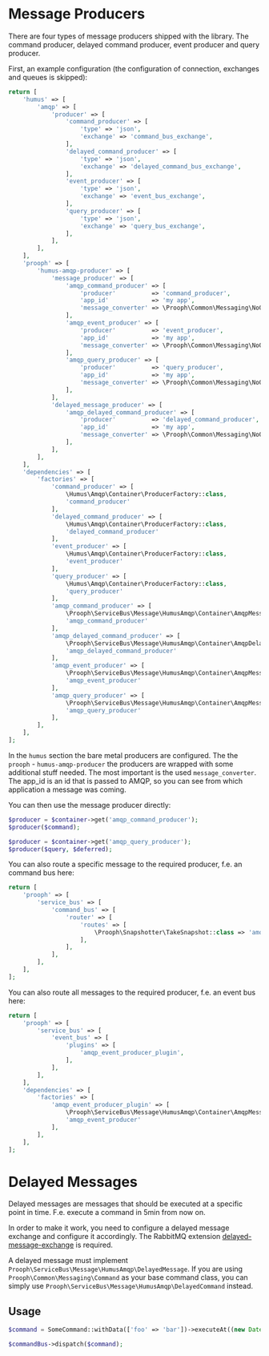 # Message Producers

There are four types of message producers shipped with the library.
The command producer, delayed command producer, event producer and query producer.

First, an example configuration (the configuration of connection, exchanges and queues is skipped):

```php
return [
    'humus' => [
        'amqp' => [
            'producer' => [
                'command_producer' => [
                    'type' => 'json',
                    'exchange' => 'command_bus_exchange',
                ],
                'delayed_command_producer' => [
                    'type' => 'json',
                    'exchange' => 'delayed_command_bus_exchange',
                ],
                'event_producer' => [
                    'type' => 'json',
                    'exchange' => 'event_bus_exchange',
                ],
                'query_producer' => [
                    'type' => 'json',
                    'exchange' => 'query_bus_exchange',
                ],
            ],
        ],
    ],
    'prooph' => [
        'humus-amqp-producer' => [
            'message_producer' => [
                'amqp_command_producer' => [
                    'producer'          => 'command_producer',
                    'app_id'            => 'my app',
                    'message_converter' => \Prooph\Common\Messaging\NoOpMessageConverter::class,
                ],
                'amqp_event_producer' => [
                    'producer'          => 'event_producer',
                    'app_id'            => 'my app',
                    'message_converter' => \Prooph\Common\Messaging\NoOpMessageConverter::class,
                ],
                'amqp_query_producer' => [
                    'producer'          => 'query_producer',
                    'app_id'            => 'my app',
                    'message_converter' => \Prooph\Common\Messaging\NoOpMessageConverter::class,
                ],
            ],
            'delayed_message_producer' => [
                'amqp_delayed_command_producer' => [
                    'producer'          => 'delayed_command_producer',
                    'app_id'            => 'my app',
                    'message_converter' => \Prooph\Common\Messaging\NoOpMessageConverter::class,
                ],
            ],
        ],
    ],
    'dependencies' => [
        'factories' => [
            'command_producer' => [
                \Humus\Amqp\Container\ProducerFactory::class,
                'command_producer'
            ],
            'delayed_command_producer' => [
                \Humus\Amqp\Container\ProducerFactory::class,
                'delayed_command_producer'
            ],
            'event_producer' => [
                \Humus\Amqp\Container\ProducerFactory::class,
                'event_producer'
            ],
            'query_producer' => [
                \Humus\Amqp\Container\ProducerFactory::class,
                'query_producer'
            ],
            'amqp_command_producer' => [
                \Prooph\ServiceBus\Message\HumusAmqp\Container\AmqpMessageProducerFactory::class,
                'amqp_command_producer'
            ],
            'amqp_delayed_command_producer' => [
                \Prooph\ServiceBus\Message\HumusAmqp\Container\AmqpDelayedMessageProducerFactory::class,
                'amqp_delayed_command_producer'
            ],
            'amqp_event_producer' => [
                \Prooph\ServiceBus\Message\HumusAmqp\Container\AmqpMessageProducerFactory::class,
                'amqp_event_producer'
            ],
            'amqp_query_producer' => [
                \Prooph\ServiceBus\Message\HumusAmqp\Container\AmqpMessageProducerFactory::class,
                'amqp_query_producer'
            ],
        ],
    ],
];
```

In the `humus` section the bare metal producers are configured.
The the `prooph` - `humus-amqp-producer` the producers are wrapped with some additional stuff needed.
The most important is the used `message_converter`. The app_id is an id that is passed to AMQP, so you can see
from which application a message was coming.

You can then use the message producer directly:

```php
$producer = $container->get('amqp_command_producer');
$producer($command);

$producer = $container->get('amqp_query_producer');
$producer($query, $deferred);
```

You can also route a specific message to the required producer, f.e. an command bus here:

```php
return [
    'prooph' => [
        'service_bus' => [
            'command_bus' => [
                'router' => [
                    'routes' => [
                        \Prooph\Snapshotter\TakeSnapshot::class => 'amqp_command_producer',
                    ],
                ],
            ],
        ],
    ],
];
```

You can also route all messages to the required producer, f.e. an event bus here:

```php
return [
    'prooph' => [
        'service_bus' => [
            'event_bus' => [
                'plugins' => [
                    'amqp_event_producer_plugin',
                ],
            ],
        ],
    ],
    'dependencies' => [
        'factories' => [
            'amqp_event_producer_plugin' => [
                \Prooph\ServiceBus\Message\HumusAmqp\Container\AmqpMessageProducerFactory,
                'amqp_event_producer'
            ],
        ],
    ],
];
```

# Delayed Messages

Delayed messages are messages that should be executed at a specific point in time.
F.e. execute a command in 5min from now on.

In order to make it work, you need to configure a delayed message exchange and configure it accordingly.
The RabbitMQ extension [delayed-message-exchange](https://github.com/rabbitmq/rabbitmq-delayed-message-exchange) is required.

A delayed message must implement `Prooph\ServiceBus\Message\HumusAmqp\DelayedMessage`.
If you are using `Prooph\Common\Messaging\Command` as your base command class, you can simply use
`Prooph\ServiceBus\Message\HumusAmqp\DelayedCommand` instead.

## Usage

```php
$command = SomeCommand::withData(['foo' => 'bar'])->executeAt((new DateTimeImmutable('now'))->modify('+5 mins'));

$commandBus->dispatch($command);
```

